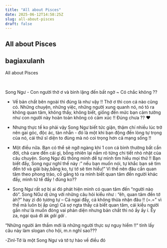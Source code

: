 ```yaml
---
title: "All about Pisces"
date: 2025-06-12T14:58:25Z
slug: all-about-pisces
draft: false
---
```


## All about Pisces

## bagiaxulanh

All about Pisces​

 
 ​​ 

Song Ngư - Con người thờ ơ và bình lặng đến bất ngờ ~ Có chắc không ??
 
 
- Về bản chất bên ngoài thì đúng là như vậy !! Thờ ơ thì con cá nào cũng có. Những chuyện, những việc, những người xung quanh nó, nó tỏ ra không quan tâm, không thấy, không biết, giống đến mức bạn cảm tưởng như con người này hoàn toàn không có cảm xúc !! Đúng chưa ?? ♥
 
 
- Nhưng thực tế ko phải vậy  Song Ngư biết tức giận, thậm chí nhiều lúc trở nên gai góc, độc ác, tàn nhẫn - đó là một khi bạn động đến lòng tự trọng của nó, cái thứ sĩ diện to đùng mà nó coi trọng hơn cả mạng sống !!
 
- Một điều nữa. Bạn có thể sẽ ngỡ ngàng khi 1 con cá bình thường bất cần đời, chả care đến cái gì, bỗng nhiên lại nắm rõ từng chi tiết nhỏ nhặt của câu chuyện. Song Ngư đủ thông minh để tự mình tìm hiểu mọi thứ !! Bạn biết đấy, Song ngư nghĩ thế này :” nếu bạn muốn nói, tự khắc bạn sẽ tìm đến tớ và giãi bày,bằng ko, tự tớ sẽ tìm hiểu!” Vì thế nên đâu cần quan tâm theo phong trào, cố gắng tỏ ra mình biết quan tâm đến người khác đấy, mình tử tế đấy ! đúng ko?? 
 
- Song Ngư rất sợ bị ai đó phát hiện mình có quan tâm đến “người nào đó”. Song NGư dị ứng với những câu hỏi kiểu như : “êh, quan tâm đến tớ àh?” hay zì đó tương tự – Cá ngại đấy, cá không thừa nhận đâu !! (=.=" vì thế mà luôn bị ấp úng) Cá sợ ngta thấy cá biết quan tâm, cái kiểu người gần như là muốn đóng vai phản diện nhưng bản chất thì nó ấy ấy í. Êy za, ngại quá đi àk *gãi gãi* 
.
 
“Những người âm thầm mới là những người thực sự nguy hiểm !!“  tính lấy câu này làm slogan cho hội, m.n nghĩ sao??? 
 
 
 
-Zinl-Tớ là một Song Ngư và tớ tự hào về điều đó